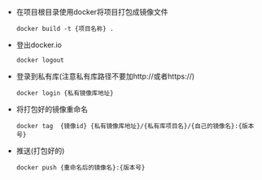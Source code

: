 - 在项目根目录使用docker将项目打包成镜像文件

  ```
  docker build -t {项目名称} .
  ```

  

- 登出docker.io

  ```
  docker logout
  ```

  

- 登录到私有库(注意私有库路径不要加http://或者https://)

  ```
  docker login {私有镜像库地址}
  ```

  

- 将打包好的镜像重命名

  ```
  docker tag  {镜像id} {私有镜像库地址}/{私有库项目名}/{自己的镜像名}:{版本号}
  ```

  

- 推送(打包好的)

  ```
  docker push {重命名后的镜像名}:{版本号}
  ```

  